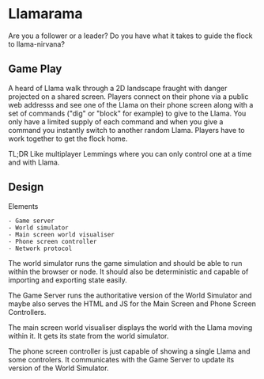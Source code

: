 Llamarama
=========

Are you a follower or a leader? Do you have what it takes to guide the
flock to llama-nirvana?

Game Play
---------

A heard of Llama walk through a 2D landscape fraught with danger
projected on a shared screen. Players connect on their phone via a
public web addresss and see one of the Llama on their phone screen
along with a set of commands ("dig" or "block" for example) to give to
the Llama. You only have a limited supply of each command and when you
give a command you instantly switch to another random Llama. Players
have to work together to get the flock home.


TL;DR Like multiplayer Lemmings where you can only control one at a
time and with Llama.

Design
------

Elements

    - Game server
    - World simulator
    - Main screen world visualiser
    - Phone screen controller
    - Network protocol

    
The world simulator runs the game simulation and should be able to run
within the browser or node. It should also be deterministic and
capable of importing and exporting state easily.

The Game Server runs the authoritative version of the World Simulator
and maybe also serves the HTML and JS for the Main Screen and Phone
Screen Controllers.

The main screen world visualiser displays the world with the Llama
moving within it. It gets its state from the world simulator.

The phone screen controller is just capable of showing a single Llama
and some controlers. It communicates with the Game Server to update
its version of the World Simulator.
